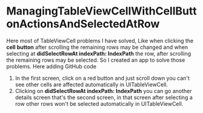 # ManagingTableViewCellWithCellButtonActionsAndSelectedAtRow
Here most of TableViewCell problems I have solved, Like when clicking the **cell button** after scrolling the remaining rows may be changed and when selecting at **didSelectRowAt indexPath: IndexPath** the row, after scrolling the remaining rows may be selected. So I created an app to solve those problems. Here adding GitHub code

1. In the first screen, click on a red button and just scroll down you can't see other cells are affected automatically in UITableViewCell. 
2. Clicking on **didSelectRowAt indexPath: IndexPath** you can go another details screen that's the second screen, in that screen after selecting a row other rows won't be selected automatically in UITableViewCell. 
